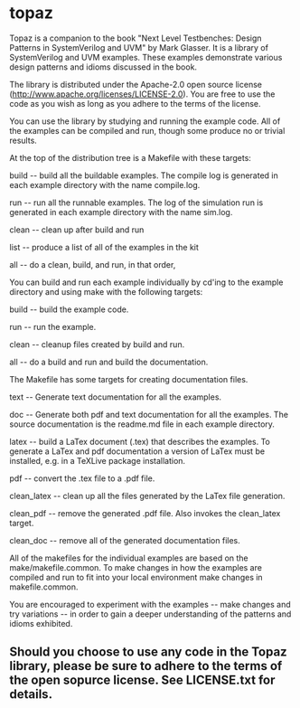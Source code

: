 # topaz

Topaz is a companion to the book "Next Level Testbenches: Design Patterns in
SystemVerilog and UVM" by Mark Glasser.  It is a library of SystemVerilog and
UVM examples.  These examples demonstrate various design patterns and idioms
discussed in the book.

The library is distributed under the Apache-2.0 open source license
(http://www.apache.org/licenses/LICENSE-2.0).  You are free to use the code as
you wish as long as you adhere to the terms of the license.

You can use the library by studying and running the example code.  All of the
examples can be compiled and run, though some produce no or trivial results.

At the top of the distribution tree is a Makefile with these targets:

build -- build all the buildable examples.  The compile log is generated in each
example directory with the name compile.log.

run -- run all the runnable examples.  The log of the simulation run is
generated in each example directory with the name sim.log.

clean -- clean up after build and run

list -- produce a list of all of the examples in the kit

all -- do a clean, build, and run, in that order,

You can build and run each example individually by cd'ing to the example
directory and using make with the following targets:

build -- build the example code.

run -- run the example.

clean -- cleanup files created by build and run.

all -- do a build and run and build the documentation.

The Makefile has some targets for creating documentation files.

text -- Generate text documentation for all the examples.

doc -- Generate both pdf and text documentation for all the examples.  The
source documentation is the readme.md file in each example directory.

latex -- build a LaTex document (.tex) that describes the examples. To generate
a LaTex and pdf documentation a version of LaTex must be installed, e.g. in a
TeXLive package installation.

pdf -- convert the .tex file to a .pdf file.

clean_latex -- clean up all the files generated by the LaTex file
generation.

clean_pdf -- remove the generated .pdf file.  Also invokes the clean_latex
target.

clean_doc -- remove all of the generated documentation files.

All of the makefiles for the individual examples are based on the
make/makefile.common.  To make changes in how the examples are compiled and run
to fit into your local environment make changes in makefile.common.

You are encouraged to experiment with the examples -- make changes and try
variations -- in order to gain a deeper understanding of the patterns and idioms
exhibited.

Should you choose to use any code in the Topaz library, please be sure to adhere
to the terms of the open sopurce license.  See LICENSE.txt for details.
--------------------------------------------------------------------------------
